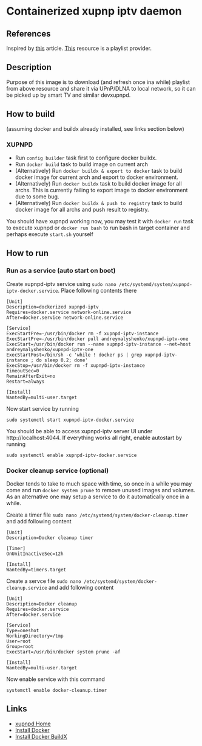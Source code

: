 # Containerized xupnp iptv daemon

## References

Inspired by [this](https://habr.com/ru/post/517304) article. 
[This](https://iptvm3u.ru/one/) resource is a playlist provider.

## Description

Purpose of this image is to download (and refresh once ina while) playlist from above resource and share it via UPnP/DLNA to local network, so it can be picked up by smart TV and similar devxupnpd.

## How to build

(assuming docker and buildx already installed, see links section below)

### XUPNPD 

* Run `config builder` task first to configure docker buildx.
* Run `docker build` task to build image on current arch
* (Alternatively) Run `docker buildx & export to docker` task to build docker image for current arch and export to docker environment.
* (Alternatively) Run `docker buildx` task to build docker image for all archs. This is currently failing to export image to docker environment due to some bug.
* (Alternatively) Run `docker buildx & push to registry` task to build docker image for all archs and push result to registry.

You should have xupnpd working now, you may test it with `docker run` task to execute xupnpd or `docker run bash` to run bash in target container and perhaps execute `start.sh` yourself

## How to run

### Run as a service (auto start on boot)

Create xupnpd-iptv service using `sudo nano /etc/systemd/system/xupnpd-iptv-docker.service`. Place following contents there
```
[Unit]
Description=dockerized xupnpd-iptv
Requires=docker.service network-online.service
After=docker.service network-online.service

[Service]
ExecStartPre=-/usr/bin/docker rm -f xupnpd-iptv-instance
ExecStartPre=-/usr/bin/docker pull andreymalyshenko/xupnpd-iptv-one
ExecStart=/usr/bin/docker run --name xupnpd-iptv-instance --net=host andreymalyshenko/xupnpd-iptv-one
ExecStartPost=/bin/sh -c 'while ! docker ps | grep xupnpd-iptv-instance ; do sleep 0.2; done'
ExecStop=/usr/bin/docker rm -f xupnpd-iptv-instance
TimeoutSec=0
RemainAfterExit=no
Restart=always

[Install]
WantedBy=multi-user.target
```

Now start service by running 
```
sudo systemctl start xupnpd-iptv-docker.service
```

You should be able to access xupnpd-iptv server UI under http://localhost:4044. If everything works all right, enable autostart by running
```
sudo systemctl enable xupnpd-iptv-docker.service
```

### Docker cleanup service (optional)

Docker tends to take to much space with time, so once in a while you may come and run `docker system prune` to remove unused images and volumes. As an alternative one may setup a service to do it automatically once in a while.

Create a timer file `sudo nano /etc/systemd/system/docker-cleanup.timer` and add following content
```
[Unit]
Description=Docker cleanup timer

[Timer]
OnUnitInactiveSec=12h

[Install]
WantedBy=timers.target
```

Create a servce file `sudo nano /etc/systemd/system/docker-cleanup.service` and add following content
```
[Unit]
Description=Docker cleanup
Requires=docker.service
After=docker.service

[Service]
Type=oneshot
WorkingDirectory=/tmp
User=root
Group=root
ExecStart=/usr/bin/docker system prune -af

[Install]
WantedBy=multi-user.target
```

Now enable service with this command
```
systemctl enable docker-cleanup.timer
```

## Links
* [xupnpd Home](http://xupnpd.org/)
* [Install Docker](https://docs.docker.com/engine/install/ubuntu/)
* [Install Docker BuildX](https://github.com/docker/buildx/)
